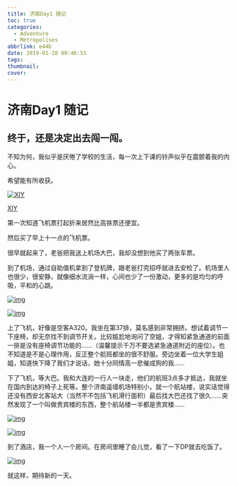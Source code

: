 ```yaml
---
title: 济南Day1 随记
toc: true
categories:
  - Adventure
  - Metropolises
abbrlink: e44b
date: 2019-01-28 00:46:53
tags:
thumbnail:
cover:
---
```


# 济南Day1 随记

## 终于，还是决定出去闯一闯。

不知为何，我似乎是厌倦了学校的生活，每一次上下课的铃声似乎在震颤着我的内心。

希望能有所收获。

[![XIY](https://ws1.sinaimg.cn/large/006N1muNly1fzkx0kxh7uj33402c07wk.jpg)](https://ws1.sinaimg.cn/large/006N1muNly1fzkx0kxh7uj33402c07wk.jpg)

[XIY](https://ws1.sinaimg.cn/large/006N1muNly1fzkx0kxh7uj33402c07wk.jpg)



第一次知道飞机票打起折来居然比高铁票还便宜。

然后买了早上十一点的飞机票。



很早就起来了，老爸把我送上机场大巴，我却没想到他买了两张车票。

到了机场，通过自助值机拿到了登机牌，跟老爸打完招呼就进去安检了。机场里人也很少，很安静，就像细水流淌一样，心间也少了一份激动，更多的是均匀的呼吸，平和的心跳。

[![img](https://ws1.sinaimg.cn/large/006N1muNly1fzl2e0b8pqj33342bcnpk.jpg)](https://ws1.sinaimg.cn/large/006N1muNly1fzl2e0b8pqj33342bcnpk.jpg)

[![img](https://ws1.sinaimg.cn/large/006N1muNly1fzl2d7woaaj32c0340kjn.jpg)](https://ws1.sinaimg.cn/large/006N1muNly1fzl2d7woaaj32c0340kjn.jpg)

上了飞机，好像是空客A320。我坐在第37排，莫名感到非常拥挤。想试着调节一下座椅，却无奈找不到调节开关。比较尴尬地询问了空姐，才得知紧急通道的前面一排是没有座椅调节功能的……（温馨提示千万不要选紧急通道附近的座位）。也不知道是不是心理作用，反正整个航班都坐的很不舒服。旁边坐着一位大学生姐姐，知道快下降了我们才说话，她十分同情高一悲催成狗的我……

下了飞机，等大巴。我和大连的一行人一块走，他们的航班3点多才抵达，我就坐在国内到达的椅子上死等。整个济南遥墙机场特别小，就一个航站楼，说实话觉得还没有西安北客站大（当然不不包括飞机滑行面积）最后找大巴还找了很久……突然发现了一个叫做贵宾楼的东西，整个航站楼一半都是贵宾楼……

[![img](https://ws1.sinaimg.cn/large/006N1muNly1fzmr0btbndj33402c07wl.jpg)](https://ws1.sinaimg.cn/large/006N1muNly1fzmr0btbndj33402c07wl.jpg)

[![img](https://ws1.sinaimg.cn/large/006N1muNly1fzmr1re4szj33402c0qv7.jpg)](https://ws1.sinaimg.cn/large/006N1muNly1fzmr1re4szj33402c0qv7.jpg)

到了酒店，我一个人一个房间。在房间里睡了会儿觉，看了一下DP就去吃饭了。

[![img](https://ws1.sinaimg.cn/large/006N1muNly1fzmr4jvfymj33402c01l0.jpg)](https://ws1.sinaimg.cn/large/006N1muNly1fzmr4jvfymj33402c01l0.jpg)

就这样，期待新的一天。